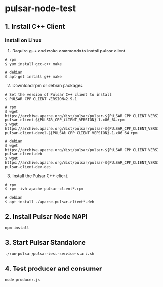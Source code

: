 # pulsar-node-test


## 1. Install C++ Client

### Install on Linux

1. Require g++ and make commands to install pulsar-client
```
# rpm
$ yum install gcc-c++ make

# debian
$ apt-get install g++ make
```

2. Download rpm or debian packages.
```
# Set the version of Pulsar C++ client to install
$ PULSAR_CPP_CLIENT_VERSION=2.9.1

# rpm
$ wget https://archive.apache.org/dist/pulsar/pulsar-${PULSAR_CPP_CLIENT_VERSION}/RPMS/apache-pulsar-client-${PULSAR_CPP_CLIENT_VERSION}-1.x86_64.rpm
$ wget https://archive.apache.org/dist/pulsar/pulsar-${PULSAR_CPP_CLIENT_VERSION}/RPMS/apache-pulsar-client-devel-${PULSAR_CPP_CLIENT_VERSION}-1.x86_64.rpm

# debian
$ wget https://archive.apache.org/dist/pulsar/pulsar-${PULSAR_CPP_CLIENT_VERSION}/DEB/apache-pulsar-client.deb
$ wget https://archive.apache.org/dist/pulsar/pulsar-${PULSAR_CPP_CLIENT_VERSION}/DEB/apache-pulsar-client-dev.deb
```

3. Install the Pulsar C++ client.
```shell
# rpm
$ rpm -ivh apache-pulsar-client*.rpm

# debian
$ apt install ./apache-pulsar-client*.deb
```


## 2. Install Pulsar Node NAPI

```shell
npm install
```


## 3. Start Pulsar Standalone
```shell
./run-pulsar/pulsar-test-service-start.sh
```

## 4. Test producer and consumer
```shell
node producer.js
```
